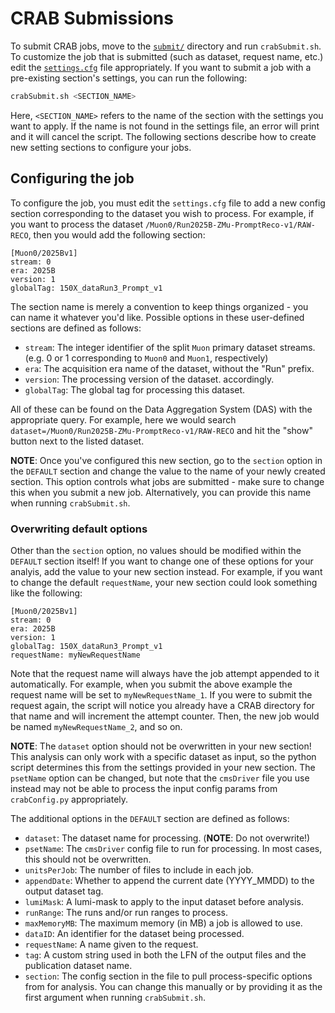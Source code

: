 # CRAB Submissions

To submit CRAB jobs, move to the [`submit/`](CSCEfficiency/submit/.) directory and run `crabSubmit.sh`. To customize the job that is submitted (such as dataset, 
request name, etc.) edit the [`settings.cfg`](CSCEfficiency/submit/settings.cfg) file appropriately. If you want to submit a job with a pre-existing section's settings,
you can run the following:

```bash
crabSubmit.sh <SECTION_NAME>
```

Here, `<SECTION_NAME>` refers to the name of the section with the settings you want to apply. If the name is not found in the settings file, an error will print and it
will cancel the script. The following sections describe how to create new setting sections to configure your jobs.

## Configuring the job

To configure the job, you must edit the `settings.cfg` file to add a new config section corresponding to the dataset you wish to process. For example,
if you want to process the dataset `/Muon0/Run2025B-ZMu-PromptReco-v1/RAW-RECO`, then you would add the following section:

```dosini
[Muon0/2025Bv1]
stream: 0
era: 2025B
version: 1
globalTag: 150X_dataRun3_Prompt_v1 
```

The section name is merely a convention to keep things organized - you can name it whatever you'd like. Possible options in these user-defined sections are 
defined as follows:

* `stream`: The integer identifier of the split `Muon` primary dataset streams. (e.g. 0 or 1 corresponding to `Muon0` and
`Muon1`, respectively)
* `era`: The acquisition era name of the dataset, without the "Run" prefix.
* `version`: The processing version of the dataset.
accordingly.
* `globalTag`: The global tag for processing this dataset.

All of these can be found on the Data Aggregation System (DAS) with the appropriate query. For example, here we
would search `dataset=/Muon0/Run2025B-ZMu-PromptReco-v1/RAW-RECO` and hit the "show" button next to the listed dataset.

**NOTE**: Once you've configured this new section, go to the `section` option in the `DEFAULT` section and change the value to the name of your newly created section.
This option controls what jobs are submitted - make sure to change this when you submit a new job. Alternatively, you can provide this name when running `crabSubmit.sh`.

### Overwriting default options

Other than the `section` option, no values should be modified within the `DEFAULT` section itself! If you want to change one of these options for your analyis, add 
the value to your new section instead. For example, if you want to change the default `requestName`, your new section could look something like the following:

```dosini
[Muon0/2025Bv1]
stream: 0
era: 2025B
version: 1
globalTag: 150X_dataRun3_Prompt_v1 
requestName: myNewRequestName
```

Note that the request name will always have the job attempt appended to it automatically. For example, when you submit the above example the request name will be set to
`myNewRequestName_1`. If you were to submit the request again, the script will notice you already have a CRAB directory for that name and will increment the attempt counter.
Then, the new job would be named `myNewRequestName_2`, and so on.

**NOTE**: The `dataset` option should not be overwritten in your new section! This analysis can only work with a specific dataset as input, so the
python script determines this from the settings provided in your new section. The `psetName` option can be changed, but note that the `cmsDriver` file you use instead
may not be able to process the input config params from `crabConfig.py` appropriately.

The additional options in the `DEFAULT` section are defined as follows:

* `dataset`: The dataset name for processing. (**NOTE**: Do not overwrite!)
* `psetName`: The `cmsDriver` config file to run for processing. In most cases, this should not be overwritten.
* `unitsPerJob`: The number of files to include in each job.
* `appendDate`: Whether to append the current date (YYYY_MMDD) to the output dataset tag.
* `lumiMask`: A lumi-mask to apply to the input dataset before analysis.
* `runRange`: The runs and/or run ranges to process.
* `maxMemoryMB`: The maximum memory (in MB) a job is allowed to use.
* `dataID`: An identifier for the dataset being processed.
* `requestName`: A name given to the request.
* `tag`: A custom string used in both the LFN of the output files and the publication dataset name.
* `section`: The config section in the file to pull process-specific options from for analysis. You can change this manually or by providing it as the
first argument when running `crabSubmit.sh`.
